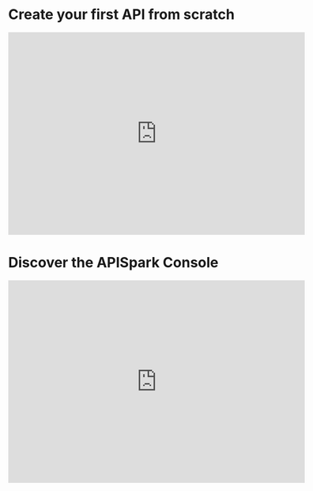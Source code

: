 # Create your first API from scratch
<iframe width="600" height="410" src="https://www.youtube.com/embed/7IuAz43_QqE" frameborder="0" allowfullscreen></iframe>



# Discover the APISpark Console
<iframe width="600" height="410" src="https://www.youtube.com/watch?v=rqQ1mQr0bcY" frameborder="0" allowfullscreen></iframe>
